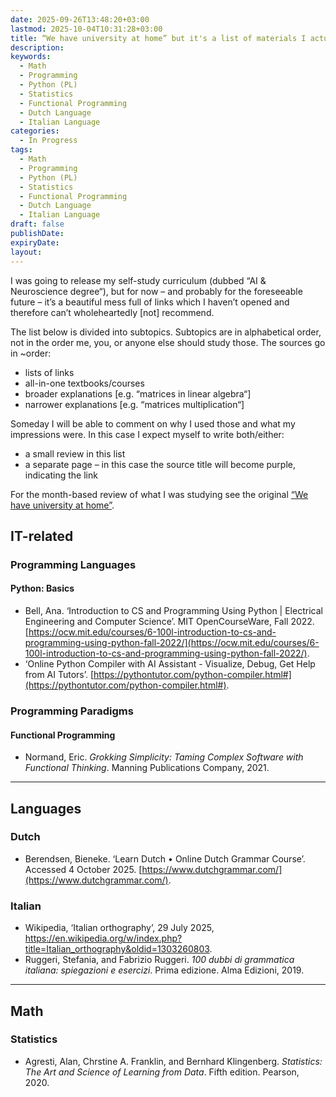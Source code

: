 ```yaml
---
date: 2025-09-26T13:48:20+03:00
lastmod: 2025-10-04T10:31:28+03:00
title: “We have university at home” but it's a list of materials I actually used
description:
keywords:
  - Math
  - Programming
  - Python (PL)
  - Statistics
  - Functional Programming
  - Dutch Language
  - Italian Language
categories:
  - In Progress
tags:
  - Math
  - Programming
  - Python (PL)
  - Statistics
  - Functional Programming
  - Dutch Language
  - Italian Language
draft: false
publishDate:
expiryDate:
layout:
---
```

I was going to release my self-study curriculum (dubbed “AI & Neuroscience degree“), but for now – and probably for the foreseeable future – it’s a beautiful mess full of links which I haven’t opened and therefore can’t wholeheartedly [not] recommend. 

The list below is divided into subtopics. Subtopics are in alphabetical order, not in the order me, you, or anyone else should study those. The sources go in ~order: 
- lists of links
- all-in-one textbooks/courses
- broader explanations [e.g. “matrices in linear algebra“]
- narrower explanations [e.g. “matrices multiplication“]

Someday I will be able to comment on why I used those and what my impressions were. In this case I expect myself to write both/either:
- a small review in this list
- a separate page – in this case the source title will become purple, indicating the link

For the month-based review of what I was studying see the original [“We have university at home”](https://cuprumbuddy.github.io/cuprum-garden/projects/we-have-university-at-home/).
## IT-related
### Programming Languages
#### Python: Basics
- Bell, Ana. ‘Introduction to CS and Programming Using Python | Electrical Engineering and Computer Science’. MIT OpenCourseWare, Fall 2022. [https://ocw.mit.edu/courses/6-100l-introduction-to-cs-and-programming-using-python-fall-2022/](https://ocw.mit.edu/courses/6-100l-introduction-to-cs-and-programming-using-python-fall-2022/).
- ‘Online Python Compiler with AI Assistant - Visualize, Debug, Get Help from AI Tutors’. [https://pythontutor.com/python-compiler.html#](https://pythontutor.com/python-compiler.html#).

### Programming Paradigms
#### Functional Programming
- Normand, Eric. _Grokking Simplicity: Taming Complex Software with Functional Thinking_. Manning Publications Company, 2021.

---

## Languages
### Dutch
- Berendsen, Bieneke. ‘Learn Dutch • Online Dutch Grammar Course’. Accessed 4 October 2025. [https://www.dutchgrammar.com/](https://www.dutchgrammar.com/).

### Italian
- Wikipedia, ‘Italian orthography’, 29 July 2025, https://en.wikipedia.org/w/index.php?title=Italian_orthography&oldid=1303260803.
- Ruggeri, Stefania, and Fabrizio Ruggeri. _100 dubbi di grammatica italiana: spiegazioni e esercizi_. Prima edizione. Alma Edizioni, 2019.

---

## Math
### Statistics
- Agresti, Alan, Chrstine A. Franklin, and Bernhard Klingenberg. _Statistics: The Art and Science of Learning from Data_. Fifth edition. Pearson, 2020.
